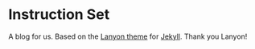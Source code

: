 # Instruction Set

A blog for us. Based on the [Lanyon theme](https://github.com/poole/lanyon) for [Jekyll](http://jekyllrb.com). Thank you Lanyon!
